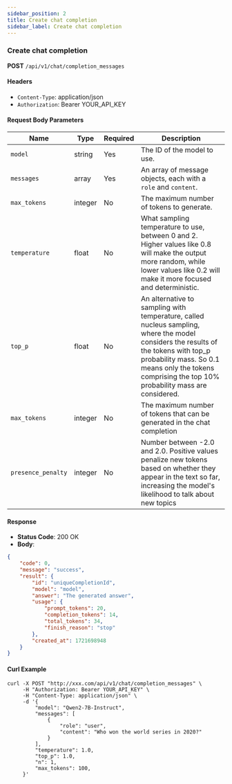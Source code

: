 ```yaml
---
sidebar_position: 2
title: Create chat completion
sidebar_label: Create chat completion
---
```



### Create chat completion

**POST** `/api/v1/chat/completion_messages`


#### Headers

- `Content-Type`: application/json
- `Authorization`: Bearer YOUR_API_KEY

#### Request Body Parameters

| Name          | Type    | Required | Description                                                  |
|---------------|---------|----------|--------------------------------------------------------------|
| `model`       | string  | Yes      | The ID of the model to use.                                  |
| `messages`    | array   | Yes      | An array of message objects, each with a `role` and `content`. |
| `max_tokens`  | integer | No       | The maximum number of tokens to generate.                    |
| `temperature` | float   | No       | What sampling temperature to use, between 0 and 2. Higher values like 0.8 will make the output more random, while lower values like 0.2 will make it more focused and deterministic.                                       |
| `top_p`       | float   | No       | An alternative to sampling with temperature, called nucleus sampling, where the model considers the results of the tokens with top_p probability mass. So 0.1 means only the tokens comprising the top 10% probability mass are considered.   |
| `max_tokens`  | integer   | No       | The maximum number of tokens that can be generated in the chat completion             |
| `presence_penalty`  | integer   | No       | Number between -2.0 and 2.0. Positive values penalize new tokens based on whether they appear in the text so far, increasing the model's likelihood to talk about new topics                   |



#### Response

- **Status Code**: 200 OK
- **Body**:

```json
{
    "code": 0,
    "message": "success",
    "result": {
        "id": "uniqueCompletionId",
        "model": "model",
        "answer": "The generated answer",
        "usage": {
            "prompt_tokens": 20,
            "completion_tokens": 14,
            "total_tokens": 34,
            "finish_reason": "stop"
        },
        "created_at": 1721698948
    }
}

```

#### Curl Example

```curl
curl -X POST "http://xxx.com/api/v1/chat/completion_messages" \
     -H "Authorization: Bearer YOUR_API_KEY" \
     -H "Content-Type: application/json" \
     -d '{
         "model": "Qwen2-7B-Instruct",
         "messages": [
             {
                 "role": "user",
                 "content": "Who won the world series in 2020?"
             }
         ],
         "temperature": 1.0,
         "top_p": 1.0,
         "n": 1,
         "max_tokens": 100,
     }'
```
